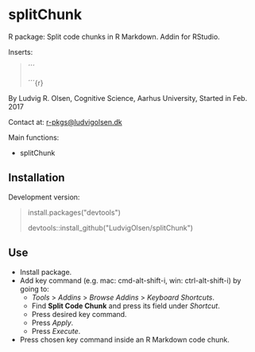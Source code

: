 
<!-- README.md is generated from README.Rmd. Please edit that file -->
splitChunk
==========

R package: Split code chunks in R Markdown. Addin for RStudio.

Inserts:

> ´´´
>
> ´´´{r}

By Ludvig R. Olsen,
Cognitive Science, Aarhus University,
Started in Feb. 2017

Contact at:
<r-pkgs@ludvigolsen.dk>

Main functions:

-   splitChunk

Installation
------------

Development version:

> install.packages("devtools")
>
> devtools::install\_github("LudvigOlsen/splitChunk")

Use
---

-   Install package.
-   Add key command (e.g. mac: cmd-alt-shift-i, win: ctrl-alt-shift-i) by going to:
    -   *Tools* &gt; *Addins* &gt; *Browse Addins* &gt; *Keyboard Shortcuts*.
    -   Find **Split Code Chunk** and press its field under *Shortcut*.
    -   Press desired key command.
    -   Press *Apply*.
    -   Press *Execute*.
-   Press chosen key command inside an R Markdown code chunk.
